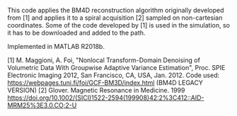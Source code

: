 This code applies the BM4D reconstruction algorithm originally developed from [1] and applies it to a spiral acquisition [2] sampled on non-cartesian coordinates. 
Some of the code developed by [1] is used in the simulation, so it has to be downloaded and added to the path.

Implemented in MATLAB R2018b. 

[1] M. Maggioni, A. Foi, "Nonlocal Transform-Domain Denoising of 
    Volumetric Data With Groupwise Adaptive Variance Estimation", 
    Proc. SPIE Electronic Imaging 2012, San Francisco, CA, USA, Jan. 2012.
    Code used: https://webpages.tuni.fi/foi/GCF-BM3D/index.html (BM4D LEGACY VERSION)
[2] Glover. Magnetic Resonance in Medicine. 1999
    https://doi.org/10.1002/(SICI)1522-2594(199908)42:2%3C412::AID-MRM25%3E3.0.CO;2-U 






    
